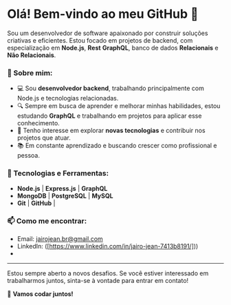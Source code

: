 
 # Olá! Bem-vindo ao meu GitHub 👋

Sou um desenvolvedor de software apaixonado por construir soluções criativas e eficientes. Estou focado em projetos de backend, com especialização em **Node.js**, **Rest** **GraphQL**, banco de dados **Relacionais** e **Não Relacionais**.

### 🚀 Sobre mim:
- 💻 Sou **desenvolvedor backend**, trabalhando principalmente com Node.js e tecnologias relacionadas.
- 🔍 Sempre em busca de aprender e melhorar minhas habilidades, estou estudando **GraphQL** e trabalhando em projetos para aplicar esse conhecimento.
- 🌱 Tenho interesse em explorar **novas tecnologias** e contribuir nos projetos que atuar.
- 📚 Em constante aprendizado e buscando crescer como profissional e pessoa.

### 🔧 Tecnologias e Ferramentas:
- **Node.js** | **Express.js** | **GraphQL**
- **MongoDB** | **PostgreSQL** | **MySQL**
- **Git** | **GitHub** |


### 📫 Como me encontrar:
- Email: jairojean.br@gmail.com
- LinkedIn: ([https://www.linkedin.com/in/jairo-jean-7413b8191/])) 
- 

---

Estou sempre aberto a novos desafios. Se você estiver interessado em trabalharmos juntos, sinta-se à vontade para entrar em contato!

🔭 **Vamos codar juntos!**

 

